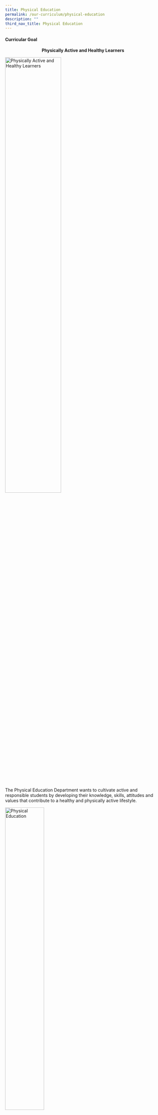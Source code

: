 ```yaml
---
title: Physical Education
permalink: /our-curriculum/physical-education
description: ""
third_nav_title: Physical Education
---
```

#### Curricular Goal

 
<p style="text-align:center;"> <strong>Physically Active and Healthy Learners</strong></p>

<style>  
img {  
  display: block;  
  margin-left: auto;  
  margin-right: auto;  
}  
</style>  
<body><img src="/images/pe001.png" alt="Physically Active and Healthy Learners" style="width:60%;">  
  
</body>

The Physical Education Department wants to cultivate active and responsible students by developing their knowledge, skills, attitudes and values that contribute to a healthy and physically active lifestyle.

<style>  
img {  
  display: block;  
  margin-left: auto;  
  margin-right: auto;  
}  
</style>  
<body><img src="/images/pe002.jpg" alt="Physical Education" style="width:50%;">  
  
</body>


##### Purpose of Physical Education
The purpose of physical education is to enable students to demonstrate individually and with others the physical skills, practices, and values to enjoy a lifetime of active, healthy living.

##### Goals of Physical Education
A comprehensive, well-articulated syllabus helps students to achieve the goals of physical education. The six goals are equally important - each interacts with others in a well-planned programme that addresses the knowledge, skills and values desired for every student. Physical education seeks to develop in each student the ability to:

<style>  
img {  
  display: block;  
  margin-left: auto;  
  margin-right: auto;  
}  
</style>  
<body><img src="/images/pe003.jpg" alt="Goals of Physical Education" style="width:60%;">  
  
</body>

This syllabus is organised to achieve the goals of physical education based on the framework below. At the apex is the purpose of physical education, achieved through the learning areas to enable students to develop efficiency, effectiveness and versatility in their movement. Learning in the affective areas and competencies for the 21st century are both the outcomes and enablers for the learning of physical education. Through a balanced and well-designed curriculum, delivered through appropriate and effective pedagogies and meaningful assessment, students will acquire the knowledge, skills and values to live active and healthy lives.

<style>  
img {  
  display: block;  
  margin-left: auto;  
  margin-right: auto;  
}  
</style>  
<body><img src="/images/pe004.jpg" alt="Goals of Physical Education" style="width:60%;">  
  
</body>


<h5><strong>21 <sup>st</sup> Century Competencies in Physical Education </strong></h5>


Physical education provides a natural platform for students to clarify and act on their personal values. It allows for social interactions and demonstration of positive emotions as well as social behaviours. Through carefully designed learning activities and ‘teachable moments’ in physical education, students are given the opportunities to acquire sound moral values, develop social skills and higher order thinking skills, and 21st Century Competencies.

![21st Century Competencies in Physical Education](/images/pe005.png)

The lower primary level focuses on mastery of fundamental motor skills such as locomotor (e.g. walk, run, hop, jump, leap, gallop, skip, slide) , non-locomotor (e.g. bend, stretch, twist, turn, push, pull, raise, lower, shake) and manipulative skills (e.g. toss, catch, throw, kick, strike) with application of movement concepts to develop efficiency, effectiveness and versatility in students’ performance. Once the foundation is laid, the upper primary level extends on the mastery of discrete skills to focus on more complex combinations and sequences of movements, and skills application in more recognisable forms of activity and games.

![21st Century Competencies in Physical Education](/images/pe006.png)

#### Partnerships

  

The PE Department has been very privileged to host and work with two visiting fellows, Dr. Sara Ashworth and Dr. Steve Mitchell.

  

Dr. Sara Ashworth earned her MA from the University of Mississippi and an EdD from

Temple University in Philadelphia, PA. From 1987-2008, Dr. Sara Ashworth taught the Spectrum of Teaching Styles in the Department of Elementary Education at Florida Atlantic University (FAU). 

  

Dr. Ashworth observed a total of 8 PE lessons conducted by our teachers followed by post lesson discussions after each lesson on the Spectrum of Teaching Styles used in teaching episodes focusing specifically on the decision making processes and behavioural expectations. The team also explored the possibilities of using the Inclusive Style (Slanting Rope idea) to enable students with varied abilities to make decisions on performing different levels of task representation.

<style>  
img {  
  display: block;  
  margin-left: auto;  
  margin-right: auto;  
}  
</style>  
<body><img src="/images/pe007.jpg" alt="Partnerships" style="width:50%;">  
  
</body>

Dr. Steve Mitchell is a professor of physical education teacher education at Kent State University. He received his undergraduate and master’s degrees from Loughborough University, England, where the tactical approach was developed. He earned a PhD in teaching and curriculum at Syracuse University.

  

The team of Punggol View Primary School (PGVPS) Teachers worked with Dr. Mitchell over 3 weeks on the Game Centred Approach. This approach taps on inquiry, through the use of questions to allow students to take charge of their own learning. The approach was carried out over 10 lessons, with Dr. Mitchell teaching the first class of each lesson cycle before the respective teachers made modifications to the lesson for their respective classes. The collaboration involving Dr. Mitchell culminated in a demonstration class for 20 teachers and officers from PESTA and PSOEB. The team of teachers at PGVPS then presented their two part collaboration at the 2020 Physical and Sports Education Virtual Conference.

![](/images/pe008.png)

<img src="/images/pe009.jpg"  
style="width:60%">

**Physical Health & Fitness**

  

Physical health and fitness stimulate students’ interest in physical activity as meaningful connections between health concepts and practical applications are made through experiential learning.  Younger learners gain an understanding of good health practices in nutrition, exercise, safety and hygiene, as they are put through regular and purposeful health-enhancing physical activities and learning tasks. These activities generate fun and promote a positive attitude towards continual participation in physical activities for health, fitness and enjoyment.

![](/images/pe010.jpg)

The key focus of the Physical Health and Fitness content is to provide students with the knowledge, skills and values to empower them to make responsible decisions to pursue life-long total well-being. It also aims to provide students with the opportunities to develop and practise good health habits and attitudes through a variety of fun learning experiences presented during PE lessons.

![](/images/pe011.jpg)

The content for this component has been organised into five main themes:                 

·          Growth and Health

·          Good Health Habits

·          Vision and Oral Care

·          Safety First

·          Keeping Safe from Illnesses and Diseases



#### Programmes

**Health Promoting School Canteen**

The Health Promoting School Canteen Programme (HPSC) serves to bring Healthy Set Meals to students. This programme follows the existing Healthy Eating in School Programme (HESP) which introduces 10 food service guidelines in the school canteens.

The Healthy Set Meals incorporate the appropriate proportions of food from four main food groups rice and alternatives, meat and alternatives, fruit and vegetables based on Singapore’s Dietary Guidelines for Children and Adolescents ensuring that when students consume meals at the school, they will receive the right nutrients necessary for their growing needs. Each canteen stall serves at least two types of set meals per day and vendors are encouraged to change their menu daily to ensure variety.

  

  

**iCARE ( i C an be an A ctive student by exe R cising regularly and E ating wisely)**

  

The iCARE programme is developed to focus on our students’ overall physical well-being by encouraging them to develop healthy habits, using a combination of fun ways to exercise, learn about nutrition and recognising and changing behavioural habits. Parents, child and teacher work in partnership to promote healthy eating and working towards an active lifestyle  

  

  

**Health Promotion Month**

Health Promotion Month Celebrating Physically Robust Students who Eat Wisely and Exercise Regularly – A Health Promotion Effort in Punggol View

The Physical Education Department carries out an array of learning experiences for a month long annually to help our students acquire knowledge, skills and values to empower them to lead healthy lifestyles and take responsibility for their health. We hope to create a nurturing and learning environment for our students to develop positive attitudes and practise healthy habits.

![](/images/pe012.png)

**Camps**

“Building of Character through Outdoor Experiential Learning” (OEL) is our niche and the focus of our Learning for Life Programme (LLP) in Punggol View Primary School. As part of the LLP, the school infuses learning and character building such as camps for Primary 3 to Primary 6 and learning journeys at each level.

![](/images/pe013.png)

![](/images/pe014.jpg)